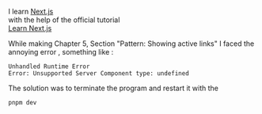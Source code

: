 I learn [Next.js](https://nextjs.org/)     
with the help of the official 
tutorial     
[Learn Next.js](https://nextjs.org/learn?utm_source=next-site&utm_medium=homepage-cta&utm_campaign=home)

While making Chapter 5, Section "Pattern: Showing active links" I faced the annoying error , something like :   
```
Unhandled Runtime Error
Error: Unsupported Server Component type: undefined
``` 
The solution was to terminate the program and restart it with the   
```
pnpm dev
```
